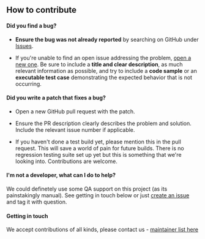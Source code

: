 ## How to contribute 

#### **Did you find a bug?**

* **Ensure the bug was not already reported** by searching on GitHub under [Issues](https://github.com/getumbrel/umbrel-os/issues).

* If you're unable to find an open issue addressing the problem, [open a new one](https://github.com/getumbrel/umbrel-os/issues/new). Be sure to include a **title and clear description**, as much relevant information as possible, and try to include a **code sample** or an **executable test case** demonstrating the expected behavior that is not occurring.

#### **Did you write a patch that fixes a bug?**

* Open a new GitHub pull request with the patch.

* Ensure the PR description clearly describes the problem and solution. Include the relevant issue number if applicable.

* If you haven't done a test build yet, please mention this in the pull request. This will save a world of pain for future builds. There is no regression testing suite set up yet but this is something that we're looking into. Contributions are welcome.

#### **I'm not a developer, what can I do to help?**

We could definetely use some QA support on this project (as its painstakingly manual). See getting in touch below or just [create an issue](https://github.com/getumbrel/umbrel-os/issues/new) and tag it with question.

#### **Getting in touch**

We accept contributions of all kinds, please contact us - [maintainer list here](https://github.com/getumbrel/umbrel-os/graphs/contributors) 


